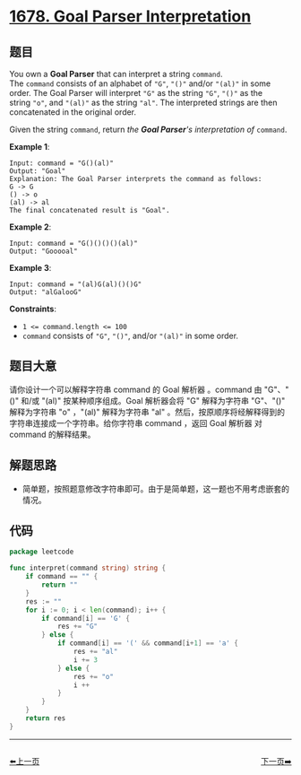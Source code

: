 # [1678. Goal Parser Interpretation](https://leetcode.com/problems/goal-parser-interpretation/)

## 题目

You own a **Goal Parser** that can interpret a string `command`. The `command` consists of an alphabet of `"G"`, `"()"` and/or `"(al)"` in some order. The Goal Parser will interpret `"G"` as the string `"G"`, `"()"` as the string `"o"`, and `"(al)"` as the string `"al"`. The interpreted strings are then concatenated in the original order.

Given the string `command`, return *the **Goal Parser**'s interpretation of* `command`.

**Example 1**:

```
Input: command = "G()(al)"
Output: "Goal"
Explanation: The Goal Parser interprets the command as follows:
G -> G
() -> o
(al) -> al
The final concatenated result is "Goal".
```

**Example 2**:

```
Input: command = "G()()()()(al)"
Output: "Gooooal"
```

**Example 3**:

```
Input: command = "(al)G(al)()()G"
Output: "alGalooG"
```

**Constraints**:

- `1 <= command.length <= 100`
- `command` consists of `"G"`, `"()"`, and/or `"(al)"` in some order.

## 题目大意

请你设计一个可以解释字符串 command 的 Goal 解析器 。command 由 "G"、"()" 和/或 "(al)" 按某种顺序组成。Goal 解析器会将 "G" 解释为字符串 "G"、"()" 解释为字符串 "o" ，"(al)" 解释为字符串 "al" 。然后，按原顺序将经解释得到的字符串连接成一个字符串。给你字符串 command ，返回 Goal 解析器 对 command 的解释结果。

## 解题思路

- 简单题，按照题意修改字符串即可。由于是简单题，这一题也不用考虑嵌套的情况。

## 代码

```go
package leetcode

func interpret(command string) string {
	if command == "" {
		return ""
	}
	res := ""
	for i := 0; i < len(command); i++ {
		if command[i] == 'G' {
			res += "G"
		} else {
			if command[i] == '(' && command[i+1] == 'a' {
				res += "al"
				i += 3
			} else {
				res += "o"
				i ++
			}
		}
	}
	return res
}
```


----------------------------------------------
<div style="display: flex;justify-content: space-between;align-items: center;">
<p><a href="https://books.halfrost.com/leetcode/ChapterFour/1674.Minimum-Moves-to-Make-Array-Complementary/">⬅️上一页</a></p>
<p><a href="https://books.halfrost.com/leetcode/ChapterFour/1679.Max-Number-of-K-Sum-Pairs/">下一页➡️</a></p>
</div>

